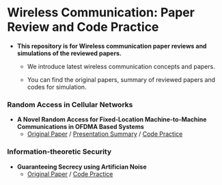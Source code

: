 # Wireless Communication: Paper Review and Code Practice
* **This repository is for Wireless communication paper reviews and simulations of the reviewed papers.**

  * We introduce latest wireless communication concepts and papers.

   * You can find the original papers, summary of reviewed papers and codes for simulation.

### Random Access in Cellular Networks
* **A Novel Random Access for Fixed-Location Machine-to-Machine Communications in OFDMA Based Systems**
  * [Original Paper](https://ieeexplore.ieee.org/abstract/document/6249701) / [Presentation Summary](https://docs.google.com/presentation/d/1Beofxq3hwaq4MCLvSkrLJKdvMrQdDCt-/edit#slide=id.p11) / [Code Practice](https://github.com/vasmanya/Wireless-Communication-Paper-Review-and-Code-Practice/blob/main/Wireless%20Communication/Codes/RA_Fixed_Location_OFDM.m)

### Information-theoretic Security
* **Guaranteeing Secrecy using Artifician Noise**
  * [Original Paper](https://ieeexplore.ieee.org/abstract/document/4543070) / [Code Practice](https://github.com/vasmanya/Wireless-Communication-Paper-Review-and-Code-Practice/blob/main/Wireless%20Communication/Codes/guaranteeing_secrecy_using_artificial_noise.m)
